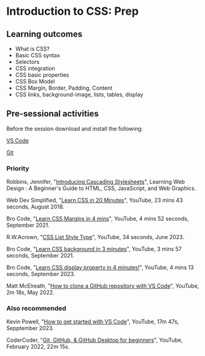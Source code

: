 # Introduction to CSS: Prep

## Learning outcomes

* What is CSS?
* Basic CSS syntax
* Selectors
* CSS integration
* CSS basic properties
* CSS Box Model
* CSS Margin, Border, Padding, Content
* CSS links, background-image, lists, tables, display

## Pre-sessional activities

Before the session download and install the following:

[VS Code](https://code.visualstudio.com/download)

[Git](https://git-scm.com/downloads)

### Priority

Robbins, Jennifer, "[Introducing Cascading Stylesheets](https://ebookcentral.proquest.com/lib/bbk/reader.action?docID=5412749&ppg=259)", Learning Web Design : A Beginner's Guide to HTML, CSS, JavaScript, and Web Graphics.

Web Dev Simplified, "[Learn CSS in 20 Minutes](https://youtu.be/1PnVor36_40?feature=shared)", YouTube, 23 mins 43 seconds, August 2018.

Bro Code, "[Learn CSS Margins in 4 mins](https://www.youtube.com/watch?v=2ZlVV0MM1a0)", YouTube, 4 mins 52 seconds, September 2021.

R.W.Acrown, "[CSS List Style Type](https://youtu.be/vjNcxegc4ak)", YouTube, 34 seconds, June 2023.

Bro Code, "[Learn CSS background in 3 minutes](https://www.youtube.com/watch?v=YA8ZciJa64k)", YouTube, 3 mins 57 seconds, September 2021.

Bro Code, "[Learn CSS display property in 4 minutes!](https://www.youtube.com/watch?v=9T8uxp5hQ60)", YouTube, 4 mins 13 seconds, September 2023.

Matt McElreath, "[How to clone a GitHub repository with VS Code](https://youtu.be/Nl0J_tcnhQ4?feature=shared)", YouTube, 2m 18s, May 2022.

### Also recommended

Kevin Powell, "[How to get started with VS Code](https://youtu.be/EUJlVYggR1Y)", YouTube, 17m 47s, Sepptember 2023.

CoderCoder,
"[Git, GitHub, & GitHub Desktop for beginners](https://youtu.be/8Dd7KRpKeaE)", YouTube, February 2022, 22m 15s.
